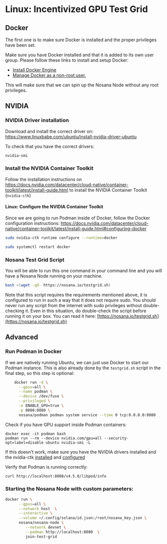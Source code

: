 # Linux: Incentivized GPU Test Grid
## Docker
The first one is to make sure Docker is installed and the proper privileges have been set.

Make sure you have Docker installed and that it is added to its own user group. Please follow these links to install and setup Docker:

- [Install Docker Engine](https://docs.docker.com/engine/install/)
- [Manage Docker as a non-root user.](https://docs.docker.com/engine/install/linux-postinstall/#manage-docker-as-a-non-root-user)

This will make sure that we can spin up the Nosana Node without any root privileges.

## NVIDIA
### NVIDIA Driver installation
Download and install the correct driver on: https://www.linuxbabe.com/ubuntu/install-nvidia-driver-ubuntu

To check that you have the correct drivers:
```bash
nvidia-smi
```

### Install the NVIDIA Container Toolkit
Follow the installation instructions on https://docs.nvidia.com/datacenter/cloud-native/container-toolkit/latest/install-guide.html to install the NVIDIA Container Toolkit (`nvidia-ctk`)

#### Linux: Configure the NVIDIA Container Toolkit
Since we are going to run Podman inside of Docker, follow the Docker configuration instructions:
https://docs.nvidia.com/datacenter/cloud-native/container-toolkit/latest/install-guide.html#configuring-docker

```bash
sudo nvidia-ctk runtime configure --runtime=docker
```
```bash
sudo systemctl restart docker
```

### Nosana Test Grid Script
You will be able to run this one command in your command line and you will have a Nosana Node running on your machine.

```bash
bash <(wget -qO- https://nosana.io/testgrid.sh)
```

Note that this script requires the requirements mentioned above, it is configured to run in such a way that it does not require sudo.
You should never run any script from the internet with sudo privileges without double-checking it.
Even in this situation, do double-check the script before running it on your box.
You can read it here: [https://nosana.io/testgrid.sh](https://nosana.io/testgrid.sh)

## Advanced
### Run Podman in Docker
If we are natively running Ubuntu, we can just use Docker to start our Podman instance. This is also already done by the `testgrid.sh` script in the final step, so this step is optional:
```bash 
    docker run -d \
      --gpus=all \
      --name podman \
      --device /dev/fuse \
      --privileged \
      -e ENABLE_GPU=true \
      -p 8080:8080 \
      nosana/podman podman system service --time 0 tcp:0.0.0.0:8080
```

Check if you have GPU support inside Podman containers:
```
docker exec -it podman bash
podman run --rm --device nvidia.com/gpu=all --security-opt=label=disable ubuntu nvidia-smi -L
```
If this doesn't work, make sure you have the NVIDIA drivers installed and the nvidia-ctk [installed](https://docs.nvidia.com/datacenter/cloud-native/container-toolkit/latest/install-guide.html) and [configured](https://docs.nvidia.com/datacenter/cloud-native/container-toolkit/latest/install-guide.html#configuring-docker)

Verify that Podman is running correctly:
```bash
curl http://localhost:8080/v4.5.0/libpod/info
```

### Starting the Nosana Node with custom parameters:
```bash
docker run \
      --gpus=all \
      --network host  \
      --interactive \
      --volume ~/.config/solana/id.json:/root/nosana_key.json \
      nosana/nosana-node \
         --network devnet \
         --podman http://localhost:8080  \
         join-test-grid
```         
